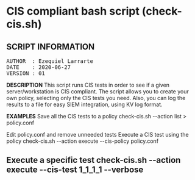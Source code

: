 # CIS compliant bash script (check-cis.sh)

**SCRIPT INFORMATION**
---------------------------------------------------------
<pre>
AUTHOR  : Ezequiel Larrarte
DATE    : 2020-06-27
VERSION : 01
</pre>

**DESCRIPTION**
This script runs CIS tests in order to see
if a given server/workstation is CIS compliant.
The script allows you to create your own policy, selecting
only the CIS tests you need. Also, you can log the results
to a file for easy SIEM integration, using KV log format.

**EXAMPLES**
Save all the CIS tests to a policy
check-cis.sh --action list > policy.conf

Edit policy.conf and remove unneeded tests
Execute a CIS test using the policy
check-cis.sh --action execute --cis-policy policy.conf

Execute a specific test
check-cis.sh --action execute --cis-test 1_1_1_1 --verbose
---------------------------------------------------------
